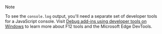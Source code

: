 > [!NOTE]
> To see the `console.log` output, you'll need a separate set of developer tools for a JavaScript console. Visit [Debug add-ins using developer tools on Windows](../testing/debug-add-ins-using-f12-developer-tools-on-windows.md) to learn more about F12 tools and the Microsoft Edge DevTools.